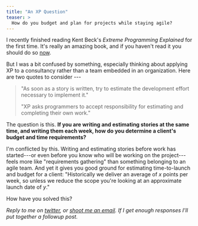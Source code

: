 ```yaml
---
title: "An XP Question"
teaser: >
  How do you budget and plan for projects while staying agile?
---
```


I recently finished reading Kent Beck's _Extreme Programming Explained_ for the
first time. It's really an amazing book, and if you haven't read it you should
do so
[now](http://www.amazon.com/gp/product/0321278658?ie=UTF8&tag=oinopont-20&link_code=as3&camp=211189&creative=373489&creativeASIN=0321278658).

But I was a bit confused by something, especially thinking about applying XP to
a consultancy rather than a team embedded in an organization. Here are two
quotes to consider ---

> "As soon as a story is written, try to estimate the development effort
> necessary to implement it."
>
> "XP asks programmers to accept responsibility for estimating and completing
> their own work."

The question is this. **If you are writing and estimating stories at the same
time, and writing them each week, how do you determine a client's budget and
time requirements?**

I'm conflicted by this. Writing and estimating stories before work has
started---or even before you know who will be working on the project---feels
more like "requirements gathering" than something belonging to an agile team.
And yet it gives you good ground for estimating time-to-launch and budget for a
client: "Historically we deliver an average of _x_ points per week, so unless
we reduce the scope you're looking at an approximate launch date of _y_."

How have you solved this?

_Reply to me on [twitter](http://twitter.com/bjschaefer), or [shoot me an
email](mailto:bj.schaefer@gmail.com).  If I get enough responses I'll put
together a followup post._
